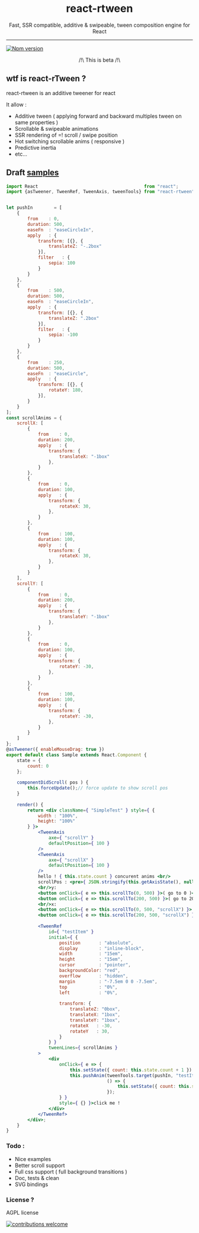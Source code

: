 <h1 align="center">react-rtween</h1>
<p align="center">Fast, SSR compatible, additive & swipeable, tween composition engine for React</p>

___

<a href="https://www.npmjs.com/package/react-rtween">
<img src="https://img.shields.io/npm/v/react-rtween.svg" alt="Npm version" /></a>

<p align="center">/!\ This is beta /!\</p>


## wtf is react-rTween ?

react-rtween is an additive tweener for react

It allow :

- Additive tween ( applying forward and backward multiples tween on same properties )
- Scrollable & swipeable animations
- SSR rendering of =! scroll / swipe position
- Hot switching scrollable anims ( responsive )
- Predictive inertia
- etc...

## Draft [samples](http://htmlpreview.github.io/?https://github.com/n8tz/react-rtween/blob/master/samples/index.html)

```jsx
import React                                        from "react";
import {asTweener, TweenRef, TweenAxis, tweenTools} from "react-rtween";


let pushIn        = [
	{
		from    : 0,
		duration: 500,
		easeFn  : "easeCircleIn",
		apply   : {
			transform: [{}, {
				translateZ: "-.2box"
			}],
			filter   : {
				sepia: 100
			}
		}
	},
	{
		from    : 500,
		duration: 500,
		easeFn  : "easeCircleIn",
		apply   : {
			transform: [{}, {
				translateZ: ".2box"
			}],
			filter   : {
				sepia: -100
			}
		}
	},
	{
		from    : 250,
		duration: 500,
		easeFn  : "easeCircle",
		apply   : {
			transform: [{}, {
				rotateY: 180,
			}],
		}
	}
];
const scrollAnims = {
	scrollX: [
		{
			from    : 0,
			duration: 200,
			apply   : {
				transform: {
					translateX: "-1box"
				},
			}
		},
		{
			from    : 0,
			duration: 100,
			apply   : {
				transform: {
					rotateX: 30,
				},
			}
		},
		{
			from    : 100,
			duration: 100,
			apply   : {
				transform: {
					rotateX: 30,
				},
			}
		}
	],
	scrollY: [
		{
			from    : 0,
			duration: 200,
			apply   : {
				transform: {
					translateY: "-1box"
				},
			}
		},
		{
			from    : 0,
			duration: 100,
			apply   : {
				transform: {
					rotateY: -30,
				},
			}
		},
		{
			from    : 100,
			duration: 100,
			apply   : {
				transform: {
					rotateY: -30,
				},
			}
		}
	]
};
@asTweener({ enableMouseDrag: true })
export default class Sample extends React.Component {
	state = {
		count: 0
	};
	
	componentDidScroll( pos ) {
		this.forceUpdate();// force update to show scroll pos
	}
	
	render() {
		return <div className={ "SimpleTest" } style={ {
			width : "100%",
			height: "100%"
		} }>
			<TweenAxis
				axe={ "scrollY" }
				defaultPosition={ 100 }
			/>
			<TweenAxis
				axe={ "scrollX" }
				defaultPosition={ 100 }
			/>
			hello ! { this.state.count } concurent anims <br/>
			scrollPos : <pre>{ JSON.stringify(this.getAxisState(), null, 2) }</pre>
			<br/>y:
			<button onClick={ e => this.scrollTo(0, 500) }>( go to 0 )</button>
			<button onClick={ e => this.scrollTo(200, 500) }>( go to 200 )</button>
			<br/>x:
			<button onClick={ e => this.scrollTo(0, 500, "scrollX") }>( go to 0 )</button>
			<button onClick={ e => this.scrollTo(200, 500, "scrollX") }>( go to 200 )</button>
			
			<TweenRef
				id={ "testItem" }
				initial={ {
					position       : "absolute",
					display        : "inline-block",
					width          : "15em",
					height         : "15em",
					cursor         : "pointer",
					backgroundColor: "red",
					overflow       : "hidden",
					margin         : "-7.5em 0 0 -7.5em",
					top            : "0%",
					left           : "0%",
					
					transform: {
						translateZ: "0box",
						translateX: "1box",
						translateY: "1box",
						rotateX   : -30,
						rotateY   : 30,
					}
				} }
				tweenLines={ scrollAnims }
			>
				<div
					onClick={ e => {
						this.setState({ count: this.state.count + 1 })
						this.pushAnim(tweenTools.target(pushIn, "testItem"),
						              () => {
							              this.setState({ count: this.state.count - 1 })
						              });
					} }
					style={ {} }>click me !
				</div>
			</TweenRef>
		</div>;
	}
}
```

### Todo :

- Nice examples 
- Better scroll support
- Full css support ( full background transitions )
- Doc, tests & clean
- SVG bindings

### License ?

AGPL license

[![contributions welcome](https://img.shields.io/badge/contributions-welcome-brightgreen.svg?style=flat)](#)
